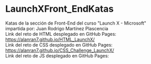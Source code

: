 # LaunchXFront_EndKatas
Katas de la sección de Front-End del curso "Launch X - Microsoft" impartida por: Juan Rodrigo Martínez Plascencia <br>
Link del reto de HTML desplegado en GitHub Pages: https://alanran7.github.io/HTML_LaunchX/ <br>
Link del reto de CSS desplegado en GitHub Pages: https://alanran7.github.io/CSS_Challenge_LaunchX/ <br>
Link del reto de JS desplegado en GitHub Pages: <br>
